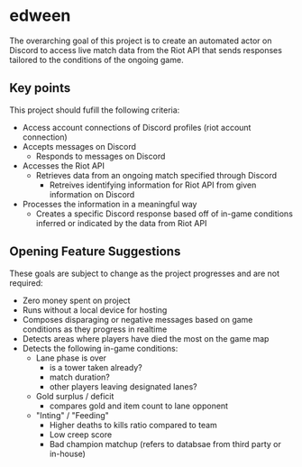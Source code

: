 # edween
The overarching goal of this project is to create an automated actor on Discord to access live match data from the Riot API that sends responses tailored to the conditions of the ongoing game.

## Key points
This project should fufill the following criteria:
- Access account connections of Discord profiles (riot account connection)
- Accepts messages on Discord
  - Responds to messages on Discord
- Accesses the Riot API
  - Retrieves data from an ongoing match specified through Discord
    - Retreives identifying information for Riot API from given information on Discord
- Processes the information in a meaningful way
  - Creates a specific Discord response based off of in-game conditions inferred or indicated by the data from Riot API

## Opening Feature Suggestions
These goals are subject to change as the project progresses and are not required:
- Zero money spent on project
- Runs without a local device for hosting
- Composes disparaging or negative messages based on game conditions as they progress in realtime
- Detects areas where players have died the most on the game map
- Detects the following in-game conditions:
  - Lane phase is over
    - is a tower taken already?
    - match duration?
    - other players leaving designated lanes?
  - Gold surplus / deficit
    - compares gold and item count to lane opponent
  - "Inting" / "Feeding"
    - Higher deaths to kills ratio compared to team
    - Low creep score
    - Bad champion matchup (refers to databsae from third party or in-house)
